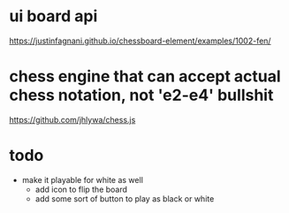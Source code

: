 
# ui board api
https://justinfagnani.github.io/chessboard-element/examples/1002-fen/

# chess engine that can accept actual chess notation, not 'e2-e4' bullshit
https://github.com/jhlywa/chess.js

# todo
- make it playable for white as well
    - add icon to flip the board
    - add some sort of button to play as black or white
